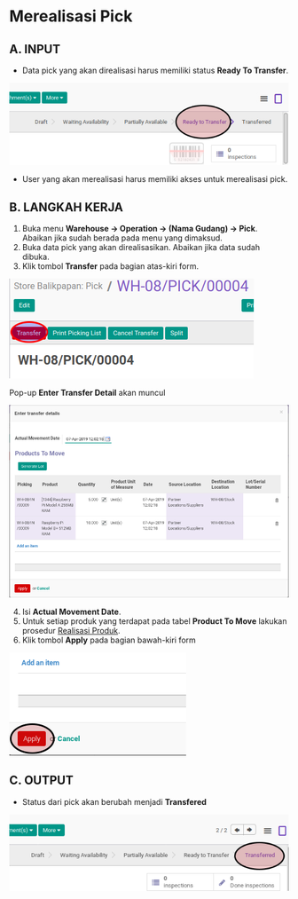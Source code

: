 # Merealisasi Pick

## A. INPUT

* Data pick yang akan direalisasi harus memiliki status **Ready To Transfer**.

![](../../img/pick/status-ready-to-transfer.png)

* User yang akan merealisasi harus memiliki akses untuk merealisasi pick.

## B. LANGKAH KERJA

1. Buka menu **Warehouse -> Operation -> (Nama Gudang) -> Pick**. Abaikan jika sudah berada
pada menu yang dimaksud.
2. Buka data pick yang akan direalisasikan. Abaikan jika data sudah dibuka.
3. Klik tombol **Transfer** pada bagian atas-kiri form.

![](../../img/pick/tombol-transfer.png)

Pop-up **Enter Transfer Detail** akan muncul

![](../../img/pick/pop-up-enter-transfer-detail.png)

4. Isi **Actual Movement Date**.
5. <a name="l5">Untuk</a> setiap produk yang terdapat pada tabel **Product To Move** lakukan prosedur [Realisasi Produk](./transfer-produk.md).
6. Klik tombol **Apply** pada bagian bawah-kiri form

![](../../img/pick/tombol-apply-transfer-detail.png)

## C. OUTPUT

* Status dari pick akan berubah menjadi **Transfered**

![](../../img/pick/status-transfered.png)
